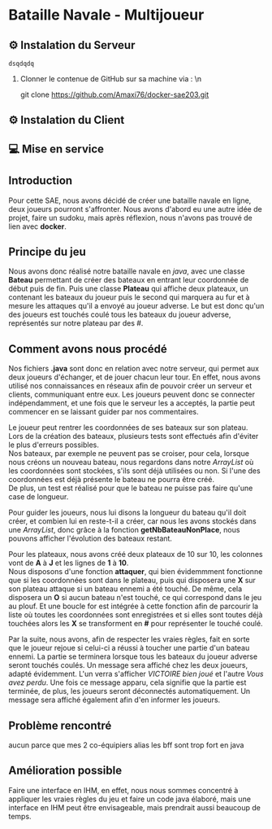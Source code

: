 # Bataille Navale - Multijoueur

## ⚙️ Instalation du Serveur 

	dsqdqdq

1. Clonner le contenue de GitHub sur sa machine via :   \n

	git clone https://github.com/Amaxi76/docker-sae203.git
    

## ⚙️ Instalation du Client

## 💻 Mise en service






## Introduction

Pour cette SAE, nous avons décidé de créer une bataille navale en ligne, deux joueurs pourront s'affronter. Nous avons d'abord eu une autre idée de projet, faire un sudoku, mais après réflexion, nous n'avons pas trouvé de lien avec **docker**.   

## Principe du jeu

Nous avons donc réalisé notre bataille navale en *java*, avec une classe **Bateau** permettant de créer des bateaux en entrant leur coordonnée de début puis de fin. Puis une classe **Plateau** qui affiche deux plateaux, un contenant les bateaux du joueur puis le second qui marquera au fur et à mesure les attaques qu'il a envoyé au joueur adverse. Le but est donc qu'un des joueurs est touchés coulé tous les bateaux du joueur adverse, représentés sur notre plateau par des #.  

## Comment avons nous procédé

Nos fichiers **.java** sont donc en relation avec notre serveur, qui permet aux deux joueurs d'échanger, et de jouer chacun leur tour. En effet, nous avons utilisé nos connaissances en réseaux afin de pouvoir créer un serveur et clients, communiquant entre eux. Les joueurs peuvent donc se connecter indépendamment, et une fois que le serveur les a acceptés, la partie peut commencer en se laissant guider par nos commentaires.   

Le joueur peut rentrer les coordonnées de ses bateaux sur son plateau. Lors de la création des bateaux, plusieurs tests sont effectués afin d'éviter le plus d'erreurs possibles.   
Nos bateaux, par exemple ne peuvent pas se croiser, pour cela, lorsque nous créons un nouveau bateau, nous regardons dans notre *ArrayList* où les coordonnées sont stockées, s'ils sont déjà utilisées ou non. Si l'une des coordonnées est déjà présente le bateau ne pourra être créé.   
De plus, un test est réalisé pour que le bateau ne puisse pas faire qu'une case de longueur.   

Pour guider les joueurs, nous lui disons la longueur du bateau qu'il doit créer, et combien lui en reste-t-il a créer, car nous les avons stockés dans une *ArrayList*, donc grâce à la fonction **getNbBateauNonPlace**, nous pouvons afficher l'évolution des bateaux restant.   

Pour les plateaux, nous avons créé deux plateaux de 10 sur 10, les colonnes vont de **A** à **J** et les lignes de **1** à **10**.   
Nous disposons d'une fonction **attaquer**, qui bien évidemmment fonctionne que si les coordonnées sont dans le plateau, puis qui disposera une **X** sur son plateau attaque si un bateau ennemi a été touché. De même, cela disposera un **O** si aucun bateau n'est touché, ce qui correspond dans le jeu au plouf. Et une boucle for est intégrée à cette fonction afin de parcourir la liste où toutes les coordonnées sont enregistrées et si elles sont toutes déjà touchées alors les **X** se transforment en **#** pour représenter le touché coulé.   

Par la suite, nous avons, afin de respecter les vraies règles, fait en sorte que le joueur rejoue si celui-ci a réussi à toucher une partie d'un bateau ennemi. La partie se terminera lorsque tous les bateaux du joueur adverse seront touchés coulés. Un message sera affiché chez les deux joueurs, adapté évidemment. L'un verra s'afficher *VICTOIRE bien joué* et l'autre *Vous avez perdu*. Une fois ce message apparu, cela signifie que la partie est terminée, de plus, les joueurs seront déconnectés automatiquement. Un message sera affiché également afin d'en informer les joueurs.

## Problème rencontré
aucun parce que mes 2 co-équipiers alias les bff sont trop fort en java

## Amélioration possible
Faire une interface en IHM, en effet, nous nous sommes concentré à appliquer les vraies règles du jeu et faire un code java élaboré, mais une interface en IHM peut être envisageable, mais prendrait aussi beaucoup de temps.
